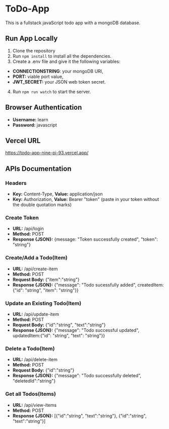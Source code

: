 # ToDo-App

This is a fullstack javaScript todo app with a mongoDB database.

## Run App Locally

1. Clone the repository
2. Run `npm install` to install all the dependencies.
3. Create a .env file and give it the following variables:

- **CONNECTIONSTRING**: your mongoDB URI,
- **PORT:** viable port value,
- **JWT_SECRET:** your JSON web token secret.

4. Run `npm run watch` to start the server.

## Browser Authentication

- **Username:** learn
- **Password:** javascript

## Vercel URL

https://todo-app-nine-pi-93.vercel.app/

## APIs Documentation

### Headers

- **Key:** Content-Type, **Value:** application/json
- **Key:** Authorization, **Value:** Bearer "token" (paste in your token without the double quotation marks)

### Create Token

- **URL:** /api/login
- **Method:** POST
- **Response {JSON}:** {message: "Token successfully created", "token": "string"}


### Create/Add a Todo(Item)

- **URL:** /api/create-item
- **Method:** POST
- **Request Body:** {"item":"string"}
- **Response {JSON}:** {"message": "Todo sucessfully added", createdItem:{"id": "string", "item": "string"}}


### Update an Existing Todo(Item)

- **URL:** /api/update-item
- **Method:** POST
- **Request Body:** {"id":"string", "text":"string"}
- **Response {JSON}:** {"message": "Todo successful updated", updatedItem:{"id": "string", "text": "string"}}


### Delete a Todo(Item)

- **URL:** /api/delete-item
- **Method:** POST
- **Request Body:** {"id":"string"}
- **Response {JSON}:** {"message": "Todo successfully deleted", "deletedId":"string"}


### Get all Todos(Items)

- **URL:** /api/view-items
- **Method:** POST
- **Response {JSON}:** [{"id":"string", "text":"string"}, {"id":"string", "text":"string"}]